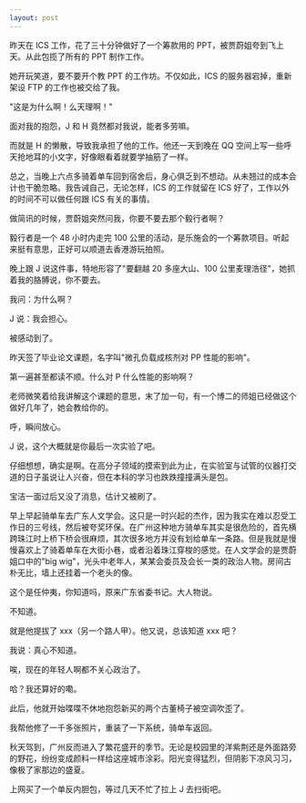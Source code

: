 ```yaml
---
layout: post
---
```


昨天在 ICS 工作，花了三十分钟做好了一个筹款用的 PPT，被贾蔚姐夸到飞上天。从此包揽了所有的 PPT 制作工作。

她开玩笑道，要不要开个教 PPT 的工作坊。不仅如此，ICS 的服务器宕掉，重新架设 FTP 的工作也被交给了我。

"这是为什么啊！么天理啊！"

面对我的抱怨，J 和 H 竟然都对我说，能者多劳嘛。

而就是 H 的懒散，导致我承担了他的工作。他还一天到晚在 QQ 空间上写一些呼天抢地耳的小文字，好像眼看着就要学抽筋了一样。

总之，当晚上六点多骑着单车回到宿舍后，身心俱乏到不想动。从未翘过的成本会计也干脆忽略。我告诫自己，无论怎样，ICS 的工作就留在 ICS 好了，工作以外的时间不可以做任何跟 ICS 有关的事情。

做简讯的时候，贾蔚姐突然问我，你要不要去那个毅行者啊？

毅行者是一个 48 小时内走完 100 公里的活动，是乐施会的一个筹款项目。听起来挺有意思，正好可以顺道去香港游玩拍照。

晚上跟 J 说这件事，特地形容了"要翻越 20 多座大山、100 公里麦理浩径"，她抓着我的胳膊说，你不要去。

我问：为什么啊？

J 说：我会担心。

被感动到了。

昨天签了毕业论文课题，名字叫"微孔负载成核剂对 PP 性能的影响"。

第一遍甚至都读不顺。什么对 P 什么性能的影响啊？

老师微笑着给我讲解这个课题的意思，末了加一句，有一个博二的师姐已经做这个做好几年了，她会教给你的。

呼，瞬间放心。

J 说，这个大概就是你最后一次实验了吧。

仔细想想，确实是啊。在高分子领域的摸索到此为止，在实验室与试管的仪器打交道的日子虽说让人兴奋，但在本科的学习也跌跌撞撞满头是包。

宝洁一面过后又没了消息，估计又被刷了。

早上早起骑单车去广东人文学会。这只是一时兴起的杰作，因为我实在难以忍受工作日的三号线，然后被夸奖环保。在广州这种地方骑单车其实是很危险的，首先横跨珠江时上桥下桥会很麻烦，其次很多地方并没有划给单车一条路。但是我就是慢慢喜欢上了骑着单车在大街小巷，或者沿着珠江穿梭的感觉。在人文学会的是贾蔚姐口中的"big wig"，光头中老年人，某某会委员及会长一类的政治人物。房间古朴无比，墙上还挂着一个老头的像。

这个是任仲夷，你知道吗，原来广东省委书记。大人物说。

不知道。

就是他提拔了 xxx（另一个路人甲）。他又说，总该知道 xxx 吧？

我说：真心不知道。

唉，现在的年轻人啊都不关心政治了。

哈？我还算好的嘞。

此后，他就开始喋喋不休地抱怨新买的两个古董椅子被空调吹歪了。

我帮他修了一千多张照片，重装了一下系统，骑单车返回。

秋天驾到，广州反而进入了繁花盛开的季节。无论是校园里的洋紫荆还是外面路旁的野花，纷纷变成颜料一样给这座城市涂彩。阳光变得猛烈，但阴影下凉风习习，像极了家那边的盛夏。

上网买了一个单反内胆包，等过几天不忙了拉上 J 去扫街吧。
